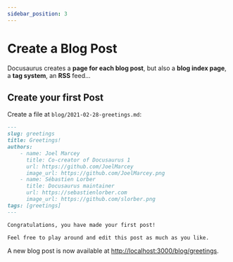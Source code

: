 ```yaml
---
sidebar_position: 3
---
```


# Create a Blog Post

Docusaurus creates a **page for each blog post**, but also a **blog index page**, a **tag system**,
an **RSS** feed...

## Create your first Post

Create a file at `blog/2021-02-28-greetings.md`:

```md title="blog/2021-02-28-greetings.md"
---
slug: greetings
title: Greetings!
authors:
    - name: Joel Marcey
      title: Co-creator of Docusaurus 1
      url: https://github.com/JoelMarcey
      image_url: https://github.com/JoelMarcey.png
    - name: Sébastien Lorber
      title: Docusaurus maintainer
      url: https://sebastienlorber.com
      image_url: https://github.com/slorber.png
tags: [greetings]
---

Congratulations, you have made your first post!

Feel free to play around and edit this post as much as you like.
```

A new blog post is now available at
[http://localhost:3000/blog/greetings](http://localhost:3000/blog/greetings).
